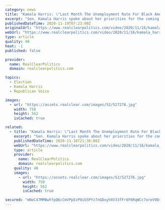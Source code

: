 ```yaml
---
category: news
title: "Kamala Harris: \"Last Month The Unemployment Rate For Black Americans Was Almost Twice The Rate Of Others\""
excerpt: "Sen. Kamala Harris spoke about her priorities for the coming months of transition during a brief appearance Monday in Delaware: KAMALA HARRIS: Good afternoon. President-elect Biden and I just met with some of our nation's business and union leaders."
publishedDateTime: 2020-11-19T07:23:00Z
originalUrl: "https://www.realclearpolitics.com/video/2020/11/16/kamala_harris_last_month_the_unemployment_rate_for_black_americans_was_almost_twice_the_rate_of_others.html#!"
webUrl: "https://www.realclearpolitics.com/video/2020/11/16/kamala_harris_last_month_the_unemployment_rate_for_black_americans_was_almost_twice_the_rate_of_others.html#!"
type: article
quality: 48
heat: -1
published: false

provider:
  name: RealClearPolitics
  domain: realclearpolitics.com

topics:
  - Election
  - Kamala Harris
  - Republican Voice

images:
  - url: "https://assets.realclear.com/images/52/527276.jpg"
    width: 750
    height: 562
    isCached: true

related:
  - title: "Kamala Harris: \"Last Month The Unemployment Rate For Black Americans Was Almost Twice The Rate Of Others\""
    excerpt: "Sen. Kamala Harris spoke about her priorities for the coming months of transition during a brief appearance Monday in Delaware: KAMALA HARRIS: Good afternoon. President-elect Biden and I just met with some of our nation's business and union leaders."
    publishedDateTime: 2020-11-16T21:36:00Z
    webUrl: "https://www.realclearpolitics.com/video/2020/11/16/kamala_harris_last_month_the_unemployment_rate_for_black_americans_was_almost_twice_the_rate_of_others.html"
    type: article
    provider:
      name: RealClearPolitics
      domain: realclearpolitics.com
    quality: 48
    images:
      - url: "https://assets.realclear.com/images/52/527276.jpg"
        width: 750
        height: 562
        isCached: true

secured: "mNoC47MMBwhfpQ6cCmVPpEzP0ib5PYz7nGDxyhXV33fFr8F6RqWCc7oreV9Drek8oKaB3AgQCs5KE7OIaltSAM4zItTKrwqTDPMraeLRAExV0pU2mz+VdczcDYCBtlpVv32j8tiQj37qmQBcJ4ZTaCRfmgidhbZ9BiGyeysd3mhFk/TZTxquk6JkFRmRjwCOundqZmG3Dv4el6fWkDEgrU26KXRGlz5rOlY6t8Pp2Vqh1aDKiKGbkOs0n7ICzsAoYM42nCXU0anzI4MEWF+n6I5TpLmA96BHvXLgjK+IP3QTnN0xvMNertYBTXTF5iJb65UsSgG4bi1gb7J6zszKSGgnM4r2OrP/JbNqnILG5B8=;AccWVe/keHdujVCGjML9EQ=="
---
```


